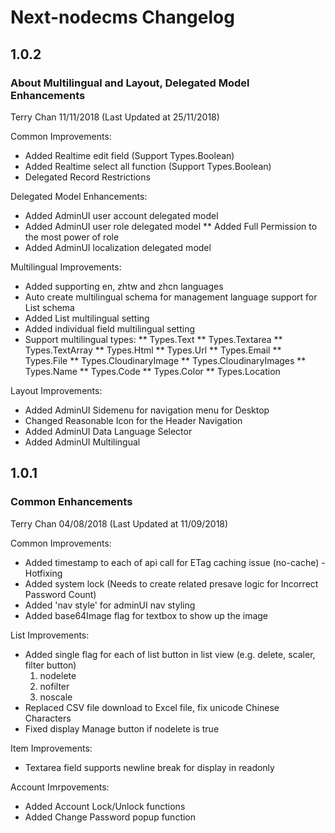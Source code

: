 # Next-nodecms Changelog

## 1.0.2
### About Multilingual and Layout, Delegated Model Enhancements
Terry Chan 11/11/2018 (Last Updated at 25/11/2018)

Common Improvements:
* Added Realtime edit field (Support Types.Boolean)
* Added Realtime select all function (Support Types.Boolean)
* Delegated Record Restrictions

Delegated Model Enhancements:
* Added AdminUI user account delegated model
* Added AdminUI user role delegated model
** Added Full Permission to the most power of role
* Added AdminUI localization delegated model

Multilingual Improvements:
* Added supporting en, zhtw and zhcn languages 
* Auto create multilingual schema for management language support for List schema
* Added List multilingual setting
* Added individual field multilingual setting 
* Support multilingual types: 
** Types.Text
** Types.Textarea
** Types.TextArray
** Types.Html
** Types.Url
** Types.Email
** Types.File
** Types.CloudinaryImage
** Types.CloudinaryImages
** Types.Name
** Types.Code
** Types.Color
** Types.Location

Layout Improvements:
* Added AdminUI Sidemenu for navigation menu for Desktop
* Changed Reasonable Icon for the Header Navigation
* Added AdminUI Data Language Selector
* Added AdminUI Multilingual

## 1.0.1 
### Common Enhancements
Terry Chan 04/08/2018 (Last Updated at 11/09/2018)

Common Improvements:
* Added timestamp to each of api call for ETag caching issue (no-cache) - Hotfixing
* Added system lock (Needs to create related presave logic for Incorrect Password Count)
* Added 'nav style' for adminUI nav styling
* Added base64Image flag for textbox to show up the image

List Improvements:
* Added single flag for each of list button in list view (e.g. delete, scaler, filter button)
  1. nodelete
  2. nofilter
  3. noscale
* Replaced CSV file download to Excel file, fix unicode Chinese Characters
* Fixed display Manage button if nodelete is true 

Item Improvements:
* Textarea field supports newline break for display in readonly

Account Imrpovements:
* Added Account Lock/Unlock functions
* Added Change Password popup function
